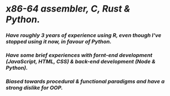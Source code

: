 # ***x86-64 assembler, C, Rust & Python.***
### ***Have roughly 3 years of experience using R, even though I've stopped using it now, in favour of Python.***
### *Have some brief experiences with fornt-end development (JavaScript, HTML, CSS) & back-end development (Node & Python).*
### ***Biased towards procedural & functional paradigms and have a strong dislike for OOP.***
